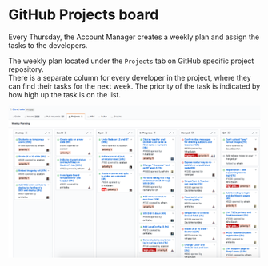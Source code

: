 # GitHub Projects board

Every Thursday, the Account Manager creates a weekly plan and assign the tasks to the developers.  

The weekly plan located under the `Projects` tab on GitHub specific project repository.  
There is a separate column for every developer in the project, where they can find their tasks for the next week.
The priority of the task is indicated by how high up the task is on the list.

![](images/github_project_board/weekly_planning.png)
